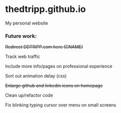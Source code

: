 # thedtripp.github.io

My personal website

### Future work:

~~Redirect DDTRIPP.com here (CNAME)~~

Track web traffic

Include more info/pages on professional experience

Sort out animation delay (css)

~~Enlarge github and linkedin icons on homepage~~

Clean up/refactor code

Fix blinking typing cursor over menu on small screens
